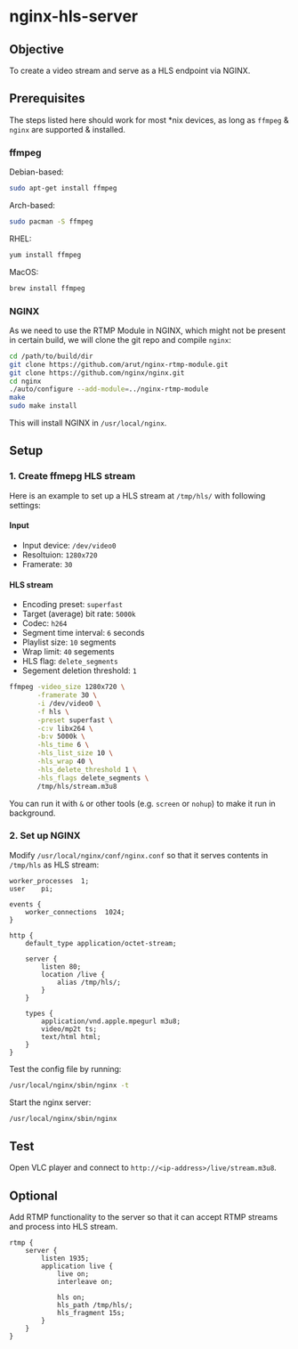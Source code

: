 # nginx-hls-server

## Objective

To create a video stream and serve as a HLS endpoint via NGINX.

## Prerequisites

The steps listed here should work for most *nix devices, as long as `ffmpeg` & `nginx` are supported & installed.

### ffmpeg

Debian-based:
```sh
sudo apt-get install ffmpeg
```

Arch-based:
```sh
sudo pacman -S ffmpeg
```

RHEL:
```sh
yum install ffmpeg
```

MacOS:
```sh
brew install ffmpeg
```

### NGINX

As we need to use the RTMP Module in NGINX, which might not be present in certain build, we will clone the git repo and compile `nginx`:
```sh
cd /path/to/build/dir
git clone https://github.com/arut/nginx-rtmp-module.git
git clone https://github.com/nginx/nginx.git
cd nginx
./auto/configure --add-module=../nginx-rtmp-module
make
sudo make install
```

This will install NGINX in `/usr/local/nginx`.

## Setup

### 1. Create ffmepg HLS stream

Here is an example to set up a HLS stream at `/tmp/hls/` with following settings:

#### Input
- Input device: `/dev/video0`
- Resoltuion: `1280x720`
- Framerate: `30`

#### HLS stream
- Encoding preset: `superfast`
- Target (average) bit rate: `5000k`
- Codec: `h264`
- Segment time interval: `6` seconds
- Playlist size: `10` segments
- Wrap limit: `40` segements
- HLS flag: `delete_segments`
- Segement deletion threshold: `1`

```sh
ffmpeg -video_size 1280x720 \
       -framerate 30 \
       -i /dev/video0 \
       -f hls \
       -preset superfast \
       -c:v libx264 \
       -b:v 5000k \
       -hls_time 6 \
       -hls_list_size 10 \
       -hls_wrap 40 \
       -hls_delete_threshold 1 \
       -hls_flags delete_segments \
       /tmp/hls/stream.m3u8
```

You can run it with `&` or other tools (e.g. `screen` or `nohup`) to make it run in background.

### 2. Set up NGINX 

Modify `/usr/local/nginx/conf/nginx.conf` so that it serves contents in `/tmp/hls` as HLS stream:
```nginx
worker_processes  1;
user	pi;

events {
    worker_connections  1024;
}
 
http { 
    default_type application/octet-stream;
 
    server { 
        listen 80; 
        location /live { 
            alias /tmp/hls/; 
        } 
    }
 
    types {
        application/vnd.apple.mpegurl m3u8;
        video/mp2t ts;
        text/html html;
    } 
}
```

Test the config file by running:
```sh
/usr/local/nginx/sbin/nginx -t
```

Start the nginx server:
```sh
/usr/local/nginx/sbin/nginx
```

## Test

Open VLC player and connect to `http://<ip-address>/live/stream.m3u8`.

## Optional

Add RTMP functionality to the server so that it can accept RTMP streams and process into HLS stream.
```nginx
rtmp { 
    server { 
        listen 1935; 
        application live { 
            live on; 
            interleave on;
 
            hls on; 
            hls_path /tmp/hls/; 
            hls_fragment 15s; 
        } 
    } 
} 
```
